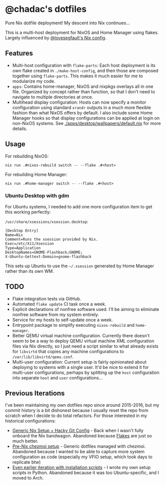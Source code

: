 # @chadac's dotfiles

Pure Nix dotfile deployment! My descent into Nix continues...

This is a multi-host deployment for NixOS and Home Manager using
flakes. Largely influenced by [@lovesegfault's Nix
config](https://github.com/lovesegfault/nix-config).

## Features

* Multi-host configuration with `flake-parts`: Each host deployment is
  its own flake created in `./make-host-config`, and then those are
  composed together using `flake-parts`. This makes it much easier for
  me to modularize my code.
* `apps`: Contains home-manager, NixOS and nixpkgs overlays all in one
  file. Organized by concept rather than function, so that I don't
  need to navigate to multiple directories at once.
* Multihead display configuration: Hosts can now specify a monitor
  configuration using standard `xrandr` outputs in a much more
  flexible fashion than what NixOS offers by default. I also include
  some Home Manager hooks so that display configurations can be
  applied at login on non-NixOS systems. See
  [./apps/desktop/wallpapers/default.nix](/apps/desktop/wallpapers/default.nix)
  for more details.

## Usage

For rebuilding NixOS:

    nix run .#nixos-rebuild switch -- --flake .#<host>

For rebuilding Home Manager:

    nix run .#home-manager switch -- --flake .#<host>

### Ubuntu Desktop with gdm

For Ubuntu systems, I needed to add one more configuration item to get
this working perfectly:

`/usr/share/xsessions/xsession.desktop`:

    [Desktop Entry]
    Name=Nix
    Comment=Runs the xsession provided by Nix.
    Exec=/etc/X11/Xsession
    Type=Application
    DesktopNames=GNOME-Flashback;GNOME;
    X-Ubuntu-Gettext-Domain=gnome-flashback

This sets up Ubuntu to use the `~/.xsession` generated by Home Manager
rather than its own WM.

## TODO

* Flake integration tests via GitHub.
* Automated `flake update` CI task once a week.
* Explicit declarations of nonfree software used. I'll be aiming to
  eliminate nonfree software from my system entirely.
* Service for my hosts to self-update once a week.
* Entrypoint package to simplify executing `nixos-rebuild` and
  `home-manager`.
* Better QEMU virtual machine configuration. Currently there doesn't seem
  to be a way to deploy QEMU virtual machine XML configuration files
  via Nix directly, so I just need a script similar to what already
  exists for `libvirtd` that copies any machine configurations to
  `/var/lib/libvirtd/qemu.conf`.
* Multi-user configuration: Current setup is fairly opinionated about
  deploying to systems with a single user. It'd be nice to extend it
  for multi-user configurations, perhaps by splitting up the `host`
  configuration into separate `host` and `user` configurations...

## Previous Iterations

I've been maintaining my own dotfiles repo since around 2015-2016, but
my commit history is a bit dishonest because I usually reset the repo
from scratch when I decide to do total refactors. For those interested
in my historical configurations:

* [Generic Nix Setup + Hacky Git
  Config](https://github.com/chadac/dotfiles/tree/nix) - Back when I
  wasn't fully onboard the Nix bandwagon. Abandoned because
  [Flakes](https://nixos.wiki/wiki/Flakes) are just so much better.
* [Pre-Nix chezmoi
  setup](https://github.com/chadac/dotfiles/tree/main) - Generic
  dotfiles managed with chezmoi. Abandoned because I wanted to be able
  to capture more system configuration as code (especially my VFIO
  setup, which took days to replicate btw)
* [Even earlier iteration with installation
  scripts](https://github.com/chadac/dotfiles/tree/master) - I wrote
  my own setup scripts in Python. Abandoned because it was too
  Ubuntu-specific, and I moved to Arch.
